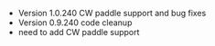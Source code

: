 * Version 1.0.240 CW paddle support and bug fixes
* Version 0.9.240 code cleanup
* need to add CW paddle support
